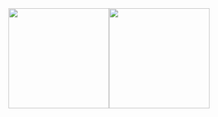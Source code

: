 <center>
      <div style="display:flex;flex-wrap:wrap;">
            <img src="https://github-readme-stats.vercel.app/api/top-langs/?username=sebo21cc21&langs_count=25&layout=compact&show_icons=true&icon_color=0096ff&theme=tokyonight" height="200" />
            <img src="https://github-readme-stats.vercel.app/api?username=sebo21cc21&show_icons=true&theme=tokyonight" height="200" />
      </div>
</center>
